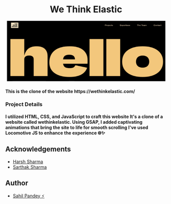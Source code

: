 # <h1 size="80" align="center">We Think Elastic</h1>

<p align="center">
  <img width="495" height="189" src="res/wethinkelastic.png">
</p>
<h4>This is the clone of the website https://wethinkelastic.com/</h4>

### Project Details 
#### I utilized HTML, CSS, and JavaScript to craft this website It's a clone of a website called wethinkelastic. Using GSAP, I added captivating animations that bring the site to life for smooth scrolling I've used Locomotive JS to enhance the experience 🌐✨

## Acknowledgements

 - [Harsh Sharma](https://github.com/asynchronousJavascriptor)
 - [Sarthak Sharma](https://github.com/saarthack)

## Author

 - [Sahil Pandey ⚡](https://www.github.com/pandey-sahil)
